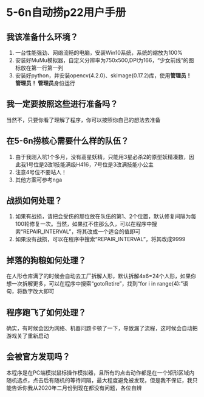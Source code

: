 # 5-6n自动捞p22用户手册

## 我该准备什么环境？
1. 一台性能强劲、网络流畅的电脑，安装Win10系统，系统的缩放为100%
2. 安装好MuMu模拟器，自定义分辨率为750x500,DPI为166，“少女前线”的图标放在第一行第一列
3. 安装好python，并安装opencv(4.2.0)、skimage(0.17.2)库，使用**管理员！ 管理员！ 管理员**身份运行

## 我一定要按照这些进行准备吗？
当然不，只要你看了理解了程序，你可以按照你自己的想法去准备

## 在5-6n捞核心需要什么样的队伍？
1. 由于我刚入坑1个多月，没有高星妖精，只能用3星必杀2的原型妖精凑数，因此我1号位是2改1技能满级H416，7号位是3改满技能小公主
2. 注意4号位不要站人！
3. 其他方案可参考nga

## 战损如何处理？
1. 如果有战损，请把会受伤的那位放在队伍的第1、2个位置，默认修复间隔为每100轮修复一次。当然，如果扛不住那么久，可以在程序中搜索“REPAIR_INTERVAL”，将其改成一个适合的值即可
2. 如果没有战损，可以在程序中搜索“REPAIR_INTERVAL”，将其改成9999

## 掉落的狗粮如何处理？
在人形仓库满了的时候会自动去工厂拆解人形，默认拆解4x6=24个人形，如果你想一次拆解更多，可以在程序中搜索“gotoRetire”，找到“for i in range(4):”语句，将数字改大即可

## 程序跑飞了如何处理？
确实，有时候会因为网络、机器问题卡顿了一下，导致漏了流程，这时候会自动把游戏关了重新启动

## 会被官方发现吗？
本程序是在PC端模拟鼠标操作模拟器，且所有的点击动作都是在一个矩形区域内随机选点，点击后有随机的等待间隔，最大程度避免被发现，但是我不保证，我只能告诉你我从2020年二月份到现在都没有问题，各位自辨
